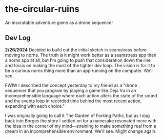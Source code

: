 # the-circular-ruins
An inscrutable adventure game as a drone sequencer

## Dev Log
**2/26/2024**
Decided to build out the initial sketch in seamstress before moving to norns. The truth is it might work better as a seamstress app than a norns app at all, but I'm going to push that consideration down the line and focus on making the most of the tighter dev loop. The vision is for it to be a curious norns thing more than an app running on the computer. We'll see.

FWIW I described the concept yesterday to my friend as a "drone sequencer that you program by playing a game like Deja Vu in an incomprehensible language where each action  alters the state of the sound and the events loop in recorded time behind the most recent action, expanding with each choice."

I was originally going to call it The Garden of Forking Paths, but as I dug back into Borges the story I settled on for a namesake resonated more with the idea in the corner of my mind—straining to make something real from a dream in an incomprehensible environment. We'll see. Might change again.